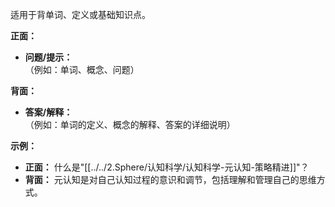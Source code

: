 

适用于背单词、定义或基础知识点。

**正面：**

- **问题/提示：**  
    （例如：单词、概念、问题）

**背面：**

- **答案/解释：**  
    （例如：单词的定义、概念的解释、答案的详细说明）

**示例：**

- **正面：** 什么是"[[../../2.Sphere/认知科学/认知科学-元认知-策略精进]]"？
- **背面：** 元认知是对自己认知过程的意识和调节，包括理解和管理自己的思维方式。